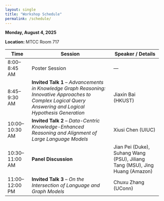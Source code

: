 ```yaml
---
layout: single
title: "Workshop Schedule"
permalink: /schedule/
---
```


**Monday, August 4, 2025**

**Location:** MTCC Room 717


| Time           | Session                                                                                                                                                      | Speaker / Details                                                           |
| -------------- | ------------------------------------------------------------------------------------------------------------------------------------------------------------ | --------------------------------------------------------------------------- |
| 8:00–8:45 AM   | Poster Session                                                                                                                                               | —                                                                           |
| 8:45–9:30 AM   | **Invited Talk 1** – *Advancements in Knowledge Graph Reasoning: Innovative Approaches to Complex Logical Query Answering and Logical Hypothesis Generation* | Jiaxin Bai (HKUST)                                                          |
| 10:00–10:30 AM | **Invited Talk 2** – *Data-Centric Knowledge-Enhanced Reasoning and Alignment of Large Language Models*                                                      | Xiusi Chen (UIUC)                                                           |
| 10:30–11:00 AM | **Panel Discussion**                                                                                                                                         | Jian Pei (Duke), Suhang Wang (PSU), Jiliang Tang (MSU), Jing Huang (Amazon) |
| 11:00–12:00 PM | **Invited Talk 3** – *On the Intersection of Language and Graph Models*                                                                                      | Chuxu Zhang (UConn)                                                         |



